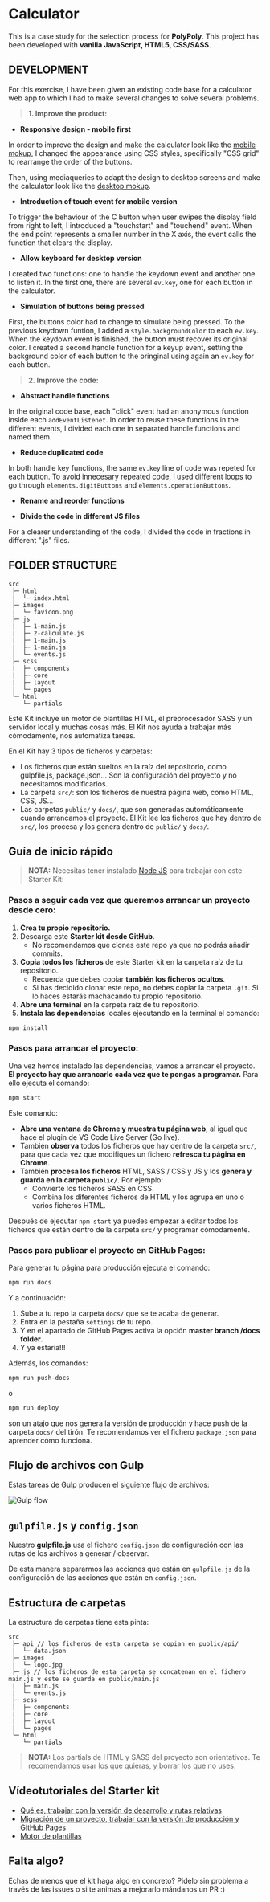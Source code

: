 # Calculator

This is a case study for the selection process for **PolyPoly**. This project has been developed with **vanilla JavaScript, HTML5, CSS/SASS**.

## DEVELOPMENT

For this exercise, I have been given an existing code base for a calculator web app to which I had to make several changes to solve several problems.

> **1. Improve the product:**

- **Responsive design - mobile first**

In order to improve the design and make the calculator look like the [mobile mokup](https://github.com/mteresa-jimenez/calculator/blob/code-improvement/mockups/mobile.png), I changed the appearance using CSS styles, specifically "CSS grid" to rearrange the order of the buttons.

Then, using mediaqueries to adapt the design to desktop screens and make the calculator look like the [desktop mokup](https://github.com/mteresa-jimenez/calculator/blob/code-improvement/mockups/desktop.png).

- **Introduction of touch event for mobile version**

To trigger the behaviour of the C button when user swipes the display field from right to left, I introduced a "touchstart" and "touchend" event. When the end point represents a smaller number in the X axis, the event calls the function that clears the display.

- **Allow keyboard for desktop version**

I created two functions: one to handle the keydown event and another one to listen it. In the first one, there are several ``ev.key``, one for each button in the calculator.

- **Simulation of buttons being pressed**

First, the buttons color had to change to simulate being pressed. To the previous keydown funtion, I added a ``style.backgroundColor`` to each ``ev.key``. 
When the keydown event is finished, the button must recover its original color. I created a second handle function for a keyup event, setting the background color of each button to the oringinal using again an ``ev.key`` for each button.


> **2. Improve the code:**

- **Abstract handle functions**

In the original code base, each "click" event had an anonymous function inside each ``addEventListenet``. In order to reuse these functions in the different events, I divided each one in separated handle functions and named them.

- **Reduce duplicated code**

In both handle key functions, the same ``ev.key`` line of code was repeted for each button. To avoid innecesary repeated code, I used different loops to go through ``elements.digitButtons`` and ``elements.operationButtons``.

- **Rename and reorder functions**

- **Divide the code in different JS files**

For a clearer understanding of the code, I divided the code in fractions in different ".js" files.


## FOLDER STRUCTURE


```
src
 ├─ html
 |  └─ index.html
 ├─ images
 |  └─ favicon.png
 ├─ js 
 |  ├─ 1-main.js
 |  ├─ 2-calculate.js
 |  ├─ 1-main.js
 |  ├─ 1-main.js
 |  └─ events.js
 ├─ scss
 |  ├─ components
 |  ├─ core
 |  ├─ layout
 |  └─ pages
 └─ html
    └─ partials
```




Este Kit incluye un motor de plantillas HTML, el preprocesador SASS y un servidor local y muchas cosas más. El Kit nos ayuda a trabajar más cómodamente, nos automatiza tareas.

En el Kit hay 3 tipos de ficheros y carpetas:

- Los ficheros que están sueltos en la raíz del repositorio, como gulpfile.js, package.json... Son la configuración del proyecto y no necesitamos modificarlos.
- La carpeta `src/`: son los ficheros de nuestra página web, como HTML, CSS, JS...
- Las carpetas `public/` y `docs/`, que son generadas automáticamente cuando arrancamos el proyecto. El Kit lee los ficheros que hay dentro de `src/`, los procesa y los genera dentro de `public/` y `docs/`.

## Guía de inicio rápido

> **NOTA:** Necesitas tener instalado [Node JS](https://nodejs.org/) para trabajar con este Starter Kit:

### Pasos a seguir cada vez que queremos arrancar un proyecto desde cero:

1. **Crea tu propio repositorio.**
1. Descarga este **Starter kit desde GitHub**.
   - No recomendamos que clones este repo ya que no podrás añadir commits.
1. **Copia todos los ficheros** de este Starter kit en la carpeta raíz de tu repositorio.
   - Recuerda que debes copiar **también los ficheros ocultos**.
   - Si has decidido clonar este repo, no debes copiar la carpeta `.git`. Si lo haces estarás machacando tu propio repositorio.
1. **Abre una terminal** en la carpeta raíz de tu repositorio.
1. **Instala las dependencias** locales ejecutando en la terminal el comando:

```bash
npm install
```

### Pasos para arrancar el proyecto:

Una vez hemos instalado las dependencias, vamos a arrancar el proyecto. **El proyecto hay que arrancarlo cada vez que te pongas a programar.** Para ello ejecuta el comando:

```bash
npm start
```

Este comando:

- **Abre una ventana de Chrome y muestra tu página web**, al igual que hace el plugin de VS Code Live Server (Go live).
- También **observa** todos los ficheros que hay dentro de la carpeta `src/`, para que cada vez que modifiques un fichero **refresca tu página en Chrome**.
- También **procesa los ficheros** HTML, SASS / CSS y JS y los **genera y guarda en la carpeta `public/`**. Por ejemplo:
   - Convierte los ficheros SASS en CSS.
   - Combina los diferentes ficheros de HTML y los agrupa en uno o varios ficheros HTML.

Después de ejecutar `npm start` ya puedes empezar a editar todos los ficheros que están dentro de la carpeta `src/` y programar cómodamente.

### Pasos para publicar el proyecto en GitHub Pages:

Para generar tu página para producción ejecuta el comando:

```bash
npm run docs
```

Y a continuación:

1. Sube a tu repo la carpeta `docs/` que se te acaba de generar.
1. Entra en la pestaña `settings` de tu repo.
1. Y en el apartado de GitHub Pages activa la opción **master branch /docs folder**.
1. Y ya estaría!!!

Además, los comandos:

```bash
npm run push-docs
```
o

```bash
npm run deploy
```

son un atajo que nos genera la versión de producción y hace push de la carpeta `docs/` del tirón. Te recomendamos ver el fichero `package.json` para aprender cómo funciona.

## Flujo de archivos con Gulp

Estas tareas de Gulp producen el siguiente flujo de archivos:

![Gulp flow](./gulp-flow.png)

## `gulpfile.js` y `config.json`

Nuestro **gulpfile.js** usa el fichero `config.json` de configuración con las rutas de los archivos a generar / observar.

De esta manera separarmos las acciones que están en `gulpfile.js` de la configuración de las acciones que están en `config.json`.

## Estructura de carpetas

La estructura de carpetas tiene esta pinta:

```
src
 ├─ api // los ficheros de esta carpeta se copian en public/api/
 |  └─ data.json
 ├─ images
 |  └─ logo.jpg
 ├─ js // los ficheros de esta carpeta se concatenan en el fichero main.js y este se guarda en public/main.js
 |  ├─ main.js
 |  └─ events.js
 ├─ scss
 |  ├─ components
 |  ├─ core
 |  ├─ layout
 |  └─ pages
 └─ html
    └─ partials
```

> **NOTA:** Los partials de HTML y SASS del proyecto son orientativos. Te recomendamos usar los que quieras, y borrar los que no uses.

## Vídeotutoriales del Starter kit

- [Qué es, trabajar con la versión de desarrollo y rutas relativas](https://www.youtube.com/watch?v=XwvhXvBijos)
- [Migración de un proyecto, trabajar con la versión de producción y GitHub Pages](https://www.youtube.com/watch?v=qqGClcgt9Uc)
- [Motor de plantillas](https://www.youtube.com/watch?v=4GwXOJ045Zg)

## Falta algo?

Echas de menos que el kit haga algo en concreto? Pidelo sin problema a través de las issues o si te animas a mejorarlo mándanos un PR :)
